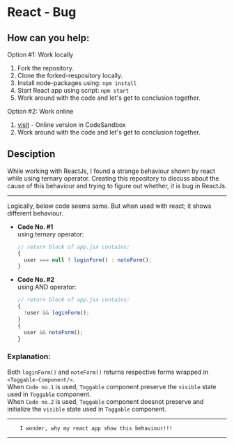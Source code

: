 # React - Bug

## How can you help:

Option #1: Work locally

1. Fork the repository.
2. Clone the forked-respository locally.
3. Install node-packages using: `npm install`
4. Start React app using script: `npm start`
5. Work around with the code and let's get to conclusion together.

Option #2: Work online
1. [visit](https://codesandbox.io/p/github/tajpuriya27/react-bug/main?layout=%257B%2522sidebarPanel%2522%253A%2522EXPLORER%2522%252C%2522rootPanelGroup%2522%253A%257B%2522direction%2522%253A%2522horizontal%2522%252C%2522contentType%2522%253A%2522UNKNOWN%2522%252C%2522type%2522%253A%2522PANEL_GROUP%2522%252C%2522id%2522%253A%2522ROOT_LAYOUT%2522%252C%2522panels%2522%253A%255B%257B%2522type%2522%253A%2522PANEL_GROUP%2522%252C%2522contentType%2522%253A%2522UNKNOWN%2522%252C%2522direction%2522%253A%2522vertical%2522%252C%2522id%2522%253A%2522clm0udgt3000j3568kdzbdv5r%2522%252C%2522sizes%2522%253A%255B70%252C30%255D%252C%2522panels%2522%253A%255B%257B%2522type%2522%253A%2522PANEL_GROUP%2522%252C%2522contentType%2522%253A%2522EDITOR%2522%252C%2522direction%2522%253A%2522horizontal%2522%252C%2522id%2522%253A%2522EDITOR%2522%252C%2522panels%2522%253A%255B%257B%2522type%2522%253A%2522PANEL%2522%252C%2522contentType%2522%253A%2522EDITOR%2522%252C%2522id%2522%253A%2522clm0udgt3000e3568ktzhxi3c%2522%257D%255D%252C%2522sizes%2522%253A%255B100%255D%257D%252C%257B%2522type%2522%253A%2522PANEL_GROUP%2522%252C%2522contentType%2522%253A%2522SHELLS%2522%252C%2522direction%2522%253A%2522horizontal%2522%252C%2522id%2522%253A%2522SHELLS%2522%252C%2522panels%2522%253A%255B%257B%2522type%2522%253A%2522PANEL%2522%252C%2522contentType%2522%253A%2522SHELLS%2522%252C%2522id%2522%253A%2522clm0udgt3000i3568f1ylvssm%2522%257D%255D%252C%2522sizes%2522%253A%255B100%255D%257D%255D%257D%252C%257B%2522type%2522%253A%2522PANEL_GROUP%2522%252C%2522contentType%2522%253A%2522DEVTOOLS%2522%252C%2522direction%2522%253A%2522vertical%2522%252C%2522id%2522%253A%2522DEVTOOLS%2522%252C%2522panels%2522%253A%255B%257B%2522type%2522%253A%2522PANEL%2522%252C%2522contentType%2522%253A%2522DEVTOOLS%2522%252C%2522id%2522%253A%2522clm0udgt3000g35687kihl2ag%2522%257D%255D%252C%2522sizes%2522%253A%255B100%255D%257D%255D%252C%2522sizes%2522%253A%255B50%252C50%255D%257D%252C%2522tabbedPanels%2522%253A%257B%2522clm0udgt3000e3568ktzhxi3c%2522%253A%257B%2522tabs%2522%253A%255B%257B%2522id%2522%253A%2522clm0udgt3000d3568kq1q2jcx%2522%252C%2522mode%2522%253A%2522permanent%2522%252C%2522type%2522%253A%2522FILE%2522%252C%2522filepath%2522%253A%2522%252FREADME.md%2522%257D%255D%252C%2522id%2522%253A%2522clm0udgt3000e3568ktzhxi3c%2522%252C%2522activeTabId%2522%253A%2522clm0udgt3000d3568kq1q2jcx%2522%257D%252C%2522clm0udgt3000g35687kihl2ag%2522%253A%257B%2522id%2522%253A%2522clm0udgt3000g35687kihl2ag%2522%252C%2522activeTabId%2522%253A%2522clm0ue1qp00wh35683gum3rwl%2522%252C%2522tabs%2522%253A%255B%257B%2522type%2522%253A%2522TASK_PORT%2522%252C%2522taskId%2522%253A%2522start%2522%252C%2522port%2522%253A3000%252C%2522id%2522%253A%2522clm0ue1qp00wh35683gum3rwl%2522%252C%2522mode%2522%253A%2522permanent%2522%252C%2522path%2522%253A%2522%252F%2522%257D%255D%257D%252C%2522clm0udgt3000i3568f1ylvssm%2522%253A%257B%2522id%2522%253A%2522clm0udgt3000i3568f1ylvssm%2522%252C%2522activeTabId%2522%253A%2522clm0udyr300lk3568yybcdw7u%2522%252C%2522tabs%2522%253A%255B%257B%2522id%2522%253A%2522clm0udgt3000h3568iv4dmyp7%2522%252C%2522mode%2522%253A%2522permanent%2522%252C%2522type%2522%253A%2522TERMINAL%2522%252C%2522shellId%2522%253A%2522clm0udgzb000je7ic3kwv9eux%2522%257D%252C%257B%2522type%2522%253A%2522TASK_LOG%2522%252C%2522taskId%2522%253A%2522start%2522%252C%2522id%2522%253A%2522clm0udyr300lk3568yybcdw7u%2522%252C%2522mode%2522%253A%2522permanent%2522%257D%255D%257D%257D%252C%2522showDevtools%2522%253Atrue%252C%2522showShells%2522%253Atrue%252C%2522showSidebar%2522%253Atrue%252C%2522sidebarPanelSize%2522%253A15%257D) - Online version in CodeSandbox     
2. Work around with the code and let's get to conclusion together.

## Desciption

While working with ReactJs, I found a strange behaviour shown by react while using ternary operator.
Creating this repository to discuss about the cause of this behaviour and trying to figure out whether, it is bug in ReactJs.

---

Logically, below code seems same. But when used with react; it shows different behaviour.

- **Code No. #1**  
   using ternary operator:

  ```jsx
  // return block of app.jsx contains:
  {
    user === null ? loginForm() : noteForm();
  }
  ```

- **Code No. #2**  
   using AND operator:

  ```jsx
  // return block of app.jsx contains:
  {
    !user && loginForm();
  }
  {
    user && noteForm();
  }
  ```

### Explanation:

Both `loginForm()` and `noteForm()` returns respective forms wrapped in `<Toggable-Component/>`.  
When `Code no.1` is used, `Toggable` component preserve the `visible` state used in `Toggable` component.  
When `Code no.2` is used, `Toggable` component doesnot preserve and initialize the `visible` state used in `Toggable` component.

---

        I wonder, why my react app show this behaviour!!!

---
